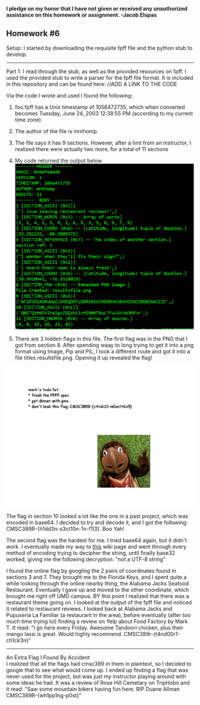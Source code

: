 <b>I pledge on my honor that I have not given or received any unauthorized assistance on this homework or assignment. -Jacob Elspas</b>

<h2>Homework #6</h2>
  
Setup: I started by downloading the requisite fpff file and the python stub to develop.

---

Part 1: I read through the stub, as well as the provided resources on fpff. 
I used the provided stub to write a parser for the fpff file format. It is included in this repository and can be found here: //ADD A LINK TO THE CODE

Via the code I wrote and used I found the following:

1) foo.fpff has a Unix timestamp of 1056472735, which when converted becomes Tuesday, June 24, 2003 12:38:55 PM (according to my current time zone)
2) The author of the file is mnthomp
3) The file says it has 9 sections. However, after a hint from an instructor, I realized there were actually two more, for a total of 11 sections
4) My code returned the output below
![](/img/Header_And_Sections.PNG)

5) There are 3 hidden flags in this file.
The first flag was in the PNG that I got from section 8. After spending waay to long trying to get it into a png format using Image, Pip and PIL, I took a different route and got it into a file titles resultsfile.png. Opening it up revealed the flag!

![](/img/resultfile.png)

The flag in section 10 looked a lot like the one in a past project, which was encoded in base64. I decided to try and decode it, and I got the following: CMSC389R-{h1dd3n-s3ct10n-1n-f1l3}. Boo Yah!

The second flag was the hardest for me. I tried base64 again, but it didn't work. I eventually made my way to [this](https://en.wikipedia.org/wiki/Binary-to-text_encoding) wiki page and went through every method of encoding trying to decipher the string, until finally base32 worked, giving me the following decryption: "not a UTF-8 string"

I found the online flag by googling the 2 pairs of coordinates found in sections 3 and 7. They brought me to the Florida Keys, and I spent quite a while looking through the online nearby thing, the Alabama Jacks Seafood Restaurant. Eventually I gave up and moved to the other coordinate, which brought me right off UMD campus. BY this point I realized that there was a restaurant theme going on. I looked at the output of the fpff file and noticed it related to restaurant reviews. I looked back at Alabama Jacks and Pupuseria La Familiar (a restaurant in the area), before eventually (after too much time trying lol) finding a review on Yelp about Food Factory by Mark T. It read: "I go here every Friday. Awesome Tandoori chicken, plus their mango lassi is great. Would highly recommend. CMSC389r-{t4nd00r1-ch1ck3n}"

---

An Extra Flag I Found By Accident  
I realized that all the flags had cmsc389 in them in plaintext, so I decided to google that to see what would come up. I ended up finding a flag that was never used for the project, but was just my instructor playing around with some ideas he had. It was a review of Rose Hill Cemetary on TripHobo and it read: "Saw some mountain bikers having fun here. RIP Duane Allman CMSC389R-{wh1pp1ng-p0st}"

